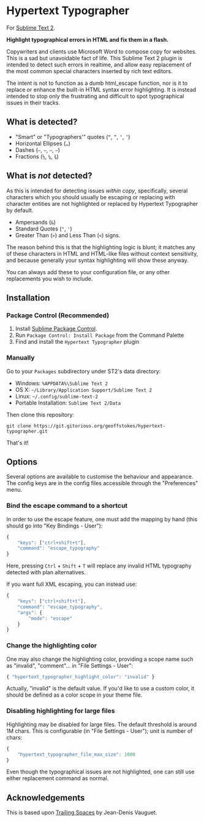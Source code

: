 # Hypertext Typographer

For [Sublime Text 2](http://www.sublimetext.com/2).

**Highlight typographical errors in HTML and fix them in a flash.**

Copywriters and clients use Microsoft Word to compose copy for websites.
This is a sad but unavoidable fact of life.
This Sublime Text 2 plugin is intended to detect such errors in realtime, and
allow easy replacement of the most common special characters inserted by rich
text editors.

The intent is not to function as a dumb html_escape function, nor is it to
replace or enhance the built-in HTML syntax error highlighting.
It is instead intended to stop only the frustrating and difficult to spot
typographical issues in their tracks.

## What is detected?

* "Smart" or "Typographers'" quotes (`“`, `”`, `‘`, `’`)
* Horizontal Ellipses (`…`)
* Dashes (`‒`, `–`, `—`, `―`)
* Fractions (`½`, `¼`, `¾`)

## What is *not* detected?

As this is intended for detecting issues *within copy*, specifically, several
characters which you should usually be escaping or replacing with character
entities are not highlighted or replaced by Hypertext Typographer by default.

* Ampersands (`&`)
* Standard Quotes (`"`, `'`)
* Greater Than (`>`) and Less Than (`<`) signs.

The reason behind this is that the highlighting logic is blunt; it matches any
of these characters in HTML and HTML-like files without context sensitivity, and
because generally your syntax highlighting will show these anyway.

You can always add these to your configuration file, or any other replacements
you wish to include.

## Installation

### Package Control (Recommended)

1. Install [Sublime Package Control](http://wbond.net/sublime_packages/package_control/installation).
2. Run `Package Control: Install Package` from the Command Palette
3. Find and install the `Hypertext Typographer` plugin

### Manually

Go to your `Packages` subdirectory under ST2's data directory:

* Windows: `%APPDATA%\Sublime Text 2`
* OS X: `~/Library/Application Support/Sublime Text 2`
* Linux: `~/.config/sublime-text-2`
* Portable Installation: `Sublime Text 2/Data`

Then clone this repository:

    git clone https://git.gitorious.org/geoffstokes/hypertext-typographer.git

That's it!

## Options

Several options are available to customise the behaviour and appearance.
The config keys are in the config files accessible through the "Preferences"
menu.

### Bind the escape command to a shortcut

In order to use the escape feature, one must add the mapping by hand (this
should go into "Key Bindings - User"):

``` js
{
	"keys": ["ctrl+shift+t"],
	"command": "escape_typography"
}
```

Here, pressing `Ctrl` + `Shift` + `T` will replace any invalid HTML typography
detected with plan alternatives.

If you want full XML escaping, you can instead use:

``` js
{
	"keys": ["ctrl+shift+t"],
	"command": "escape_typography",
	"args": {
		"mode": "escape"
	}
}
```

### Change the highlighting color

One may also change the highlighting color, providing a scope name such
as "invalid", "comment"... in "File Settings - User":

``` js
{ "hypertext_typographer_highlight_color": "invalid" }
```

Actually, "invalid" is the default value. If you'd like to use a custom color,
it should be defined as a color scope in your theme file.

### Disabling highlighting for large files

Highlighting may be disabled for large files. The default threshold is around 1M
chars. This is configurable (in "File Settings - User"); unit is number of
chars:

``` js
{
	"hypertext_typographer_file_max_size": 1000
}
```

Even though the typographical issues are not highlighted, one can still use
either replacement command as normal.

## Acknowledgements

This is based upon
[Trailing Spaces](https://github.com/SublimeText/TrailingSpaces) by Jean-Denis
Vauguet.
